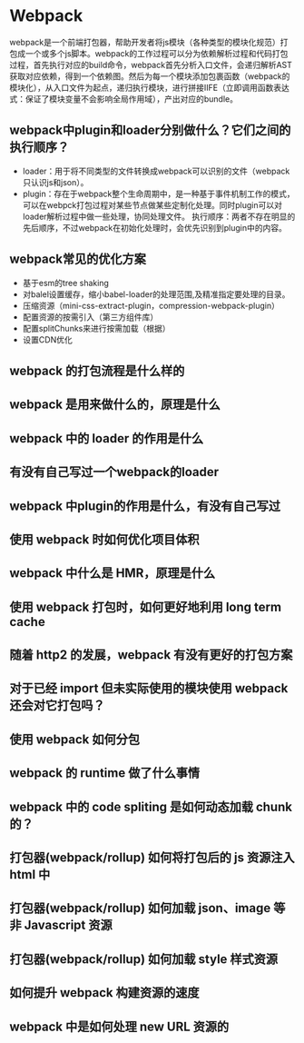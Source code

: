 
# Webpack

webpack是一个前端打包器，帮助开发者将js模块（各种类型的模块化规范）打包成一个或多个js脚本。webpack的工作过程可以分为依赖解析过程和代码打包过程，首先执行对应的build命令，webpack首先分析入口文件，会递归解析AST获取对应依赖，得到一个依赖图。然后为每一个模块添加包裹函数（webpack的模块化），从入口文件为起点，递归执行模块，进行拼接IIFE（立即调用函数表达式：保证了模块变量不会影响全局作用域），产出对应的bundle。

## webpack中plugin和loader分别做什么？它们之间的执行顺序？

* loader：用于将不同类型的文件转换成webpack可以识别的文件（webpack只认识js和json）。
* plugin：存在于webpack整个生命周期中，是一种基于事件机制工作的模式，可以在webpck打包过程对某些节点做某些定制化处理。同时plugin可以对loader解析过程中做一些处理，协同处理文件。
执行顺序：两者不存在明显的先后顺序，不过webpack在初始化处理时，会优先识别到plugin中的内容。

## webpack常见的优化方案

* 基于esm的tree shaking
* 对balel设置缓存，缩小babel-loader的处理范围,及精准指定要处理的目录。
* 压缩资源（mini-css-extract-plugin，compression-webpack-plugin）
* 配置资源的按需引入（第三方组件库）
* 配置splitChunks来进行按需加载（根据）
* 设置CDN优化

## webpack 的打包流程是什么样的

## webpack 是用来做什么的，原理是什么

## webpack 中的 loader 的作用是什么

## 有没有自己写过一个webpack的loader

## webpack 中plugin的作用是什么，有没有自己写过

## 使用 webpack 时如何优化项目体积

## webpack 中什么是 HMR，原理是什么

## 使用 webpack 打包时，如何更好地利用 long term cache

## 随着 http2 的发展，webpack 有没有更好的打包方案

## 对于已经 import 但未实际使用的模块使用 webpack 还会对它打包吗？

## 使用 webpack 如何分包

## webpack 的 runtime 做了什么事情

## webpack 中的 code spliting 是如何动态加载 chunk 的？

## 打包器(webpack/rollup) 如何将打包后的 js 资源注入 html 中

## 打包器(webpack/rollup) 如何加载 json、image 等非 Javascript 资源

## 打包器(webpack/rollup) 如何加载 style 样式资源

## 如何提升 webpack 构建资源的速度

## webpack 中是如何处理 new URL 资源的